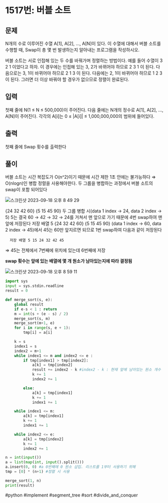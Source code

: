 # 1517번: 버블 소트

## 문제

N개의 수로 이루어진 수열 A[1], A[2], …, A[N]이 있다. 이 수열에 대해서 버블 소트를 수행할 때, Swap이 총 몇 번 발생하는지 알아내는 프로그램을 작성하시오.

버블 소트는 서로 인접해 있는 두 수를 바꿔가며 정렬하는 방법이다. 예를 들어 수열이 3 2 1 이었다고 하자. 이 경우에는 인접해 있는 3, 2가 바뀌어야 하므로 2 3 1 이 된다. 다음으로는 3, 1이 바뀌어야 하므로 2 1 3 이 된다. 다음에는 2, 1이 바뀌어야 하므로 1 2 3 이 된다. 그러면 더 이상 바꿔야 할 경우가 없으므로 정렬이 완료된다.

## 입력

첫째 줄에 N(1 ≤ N ≤ 500,000)이 주어진다. 다음 줄에는 N개의 정수로 A[1], A[2], …, A[N]이 주어진다. 각각의 A[i]는 0 ≤ |A[i]| ≤ 1,000,000,000의 범위에 들어있다.

## 출력

첫째 줄에 Swap 횟수를 출력한다

## 풀이

버블 소트는 시간 복잡도가 O(n^2)이기 때문에 시간 제한 1초 안에는 불가능하다 ⇒ O(nlogn)인 병합 정렬을 사용해야한다. 두 그룹을 병합하는 과정에서 버블 소트의 swap이 포함 되어있다

![스크린샷 2023-09-18 오후 8 49 29](https://github.com/king-raccoon/king-raccoon/assets/78426205/6177d643-46f0-4b8f-a673-8220a6349b8f)

{24 32 42 60} {5 15 45 90} 두 그룹 병합 시(data 1 index → 24, data 2 index → 5) 5는 결국 60 → 42 → 32 → 24를 거쳐서 맨 앞으로 가기 때문에 4번 swap하여 맨 앞에 저장된다
저장 배열 5
{24 32 42 60} {5 15 45 90} (data 1 index → 60, data 2 index → 45)에서 45는 60만 앞지르면 되므로 1번 swap하여 다음과 같이 저장된다

      저장 배열 5 15 24 32 42 45

⇒ 45는 전체에서 7번째에 위치에 있는데 6번째에 저장

**swap 횟수는 앞에 있는 배열에 몇 개 원소가 남아있는지에 따라 결정됨**

![스크린샷 2023-09-18 오후 8 59 11](https://github.com/king-raccoon/king-raccoon/assets/78426205/153d0c19-5392-419e-98dc-d07d8e47af1b)

```python
import sys
input = sys.stdin.readline
result = 0

def merge_sort(s, e):
    global result
    if e-s < 1 : return
    m = int(s + (e - s) / 2)
    merge_sort(s, m)
    merge_sort(m+1, e)
    for i in range(s, e + 1):
        tmp[i] = a[i]

    k = s
    index1 = s
    index2 = m+1
    while index1 <= m and index2 <= e :
        if tmp[index1] > tmp[index2]:
            a[k] = tmp[index2]
            result += index2 - k #index2 - k : 현재 앞에 남아있는 원소 개수
            k += 1
            index2 += 1

        else:
            a[k] = tmp[index1]
            k += 1
            index1 += 1

    while index1 <= m:
        a[k] = tmp[index1]
        k += 1
        index1 += 1

    while index2 <= e:
        a[k] = tmp[index2]
        k += 1
        index2 += 1

n = int(input())
a = list(map(int, input().split()))
a.insert(0, 0) #a 0번째에 0 원소 삽입. 리스트를 1부터 사용하기 위해
tmp = [0] * (n+1) #정렬 시 사용

merge_sort(1, n)
print(result)
```

#python #implement #segment_tree #sort #divide_and_conquer
